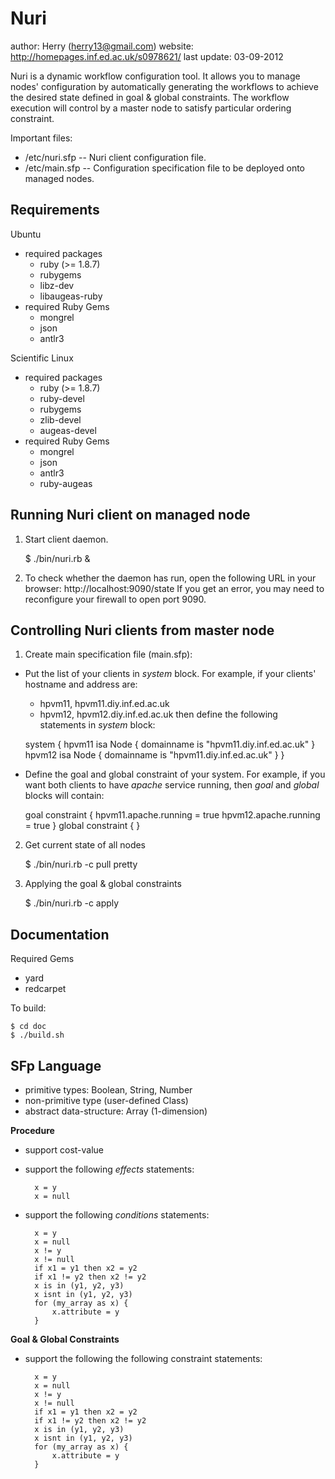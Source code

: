 Nuri
====
author: Herry (herry13@gmail.com)
website: http://homepages.inf.ed.ac.uk/s0978621/
last update: 03-09-2012
 
Nuri is a dynamic workflow configuration tool. It allows you to manage nodes' configuration by automatically generating the workflows to achieve the desired state defined in goal & global constraints. The workflow execution will control by a master node to satisfy particular ordering constraint.

Important files:
- <HOME>/etc/nuri.sfp -- Nuri client configuration file.
- <HOME>/etc/main.sfp -- Configuration specification file to be deployed onto managed nodes.

Requirements
------------
Ubuntu
- required packages
	- ruby (>= 1.8.7)
	- rubygems
	- libz-dev
	- libaugeas-ruby
- required Ruby Gems
	- mongrel
	- json
	- antlr3

Scientific Linux
- required packages
	- ruby (>= 1.8.7)
	- ruby-devel
	- rubygems
	- zlib-devel
	- augeas-devel
- required Ruby Gems
	- mongrel
	- json
	- antlr3
	- ruby-augeas

Running Nuri client on managed node
-----------------------------------
1. Start client daemon.

	$ ./bin/nuri.rb &

2. To check whether the daemon has run, open the following URL in your browser:
	http://localhost:9090/state
	If you get an error, you may need to reconfigure your firewall to open port 9090. 

Controlling Nuri clients from master node
-----------------------------------------
1. Create main specification file (main.sfp):

- Put the list of your clients in *system* block. For example, if your clients' hostname and address are:
	- hpvm11, hpvm11.diy.inf.ed.ac.uk
	- hpvm12, hpvm12.diy.inf.ed.ac.uk
then define the following statements in *system* block:

	system {
	   hpvm11 isa Node {
	      domainname is "hpvm11.diy.inf.ed.ac.uk"
	   }
	   hpvm12 isa Node {
	      domainname is "hpvm11.diy.inf.ed.ac.uk"
	   }
	}

- Define the goal and global constraint of your system. For example, if you want both clients to have *apache* service running, then *goal* and *global* blocks will contain:

	goal constraint {
	   hpvm11.apache.running = true
	   hpvm12.apache.running = true
	}
	global constraint {
	}

2. Get current state of all nodes

	$ ./bin/nuri.rb -c pull pretty

3. Applying the goal & global constraints

	$ ./bin/nuri.rb -c apply

Documentation
-------------
Required Gems
- yard
- redcarpet

To build:

    $ cd doc
    $ ./build.sh

SFp Language
------------
- primitive types: Boolean, String, Number
- non-primitive type (user-defined Class)
- abstract data-structure: Array (1-dimension)

**Procedure**
- support cost-value
- support the following *effects* statements:

		x = y
		x = null

- support the following *conditions* statements:

		x = y
		x = null
		x != y
		x != null
		if x1 = y1 then x2 = y2
		if x1 != y2 then x2 != y2
		x is in (y1, y2, y3)
		x isnt in (y1, y2, y3)
		for (my_array as x) {
			x.attribute = y
		}

**Goal & Global Constraints**
- support the following the following constraint statements:

		x = y
		x = null
		x != y
		x != null
		if x1 = y1 then x2 = y2
		if x1 != y2 then x2 != y2
		x is in (y1, y2, y3)
		x isnt in (y1, y2, y3)
		for (my_array as x) {
			x.attribute = y
		}
